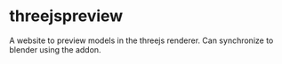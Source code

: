 # threejspreview
A website to preview models in the threejs renderer. Can synchronize to blender using the addon. 
